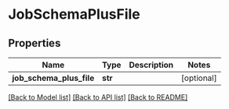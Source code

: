# JobSchemaPlusFile

## Properties
Name | Type | Description | Notes
------------ | ------------- | ------------- | -------------
**job_schema_plus_file** | **str** |  | [optional] 

[[Back to Model list]](../README.md#documentation-for-models) [[Back to API list]](../README.md#documentation-for-api-endpoints) [[Back to README]](../README.md)


